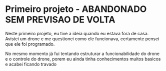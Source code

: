 # Primeiro projeto - ABANDONADO SEM PREVISAO DE VOLTA

Neste primeiro projeto, eu tive a ideia quando eu estava fora de casa. Avistei um drone e me questionei como ele funcionava, certamente pensei que ele foi programado.

No mesmo momento já fui tentando estruturar a funcionabilidade do drone e o controle do drone, porem eu ainda tinha conhecimentos muitos basicos e acabei ficando travado

